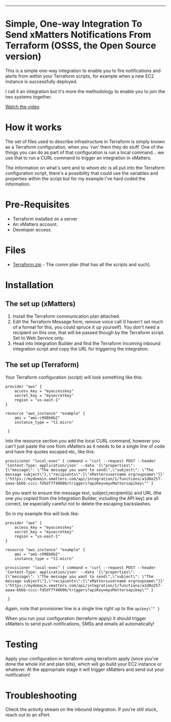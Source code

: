 
---

# Simple, One-way Integration To Send xMatters Notifications From Terraform (OSSS, the Open Source version)
This is a simple one-way integration to enable you to fire notifications and alerts from within your Terraform scripts, for example when a new EC2 instance is successfully deployed.

I call it an integration but it's more the methodology to enable you to join the two systems together.


[Watch the video](https://www.youtube.com/watch?v=5jYkxs63Qjo)


# How it works

The set of files used to describe infrastructure in Terraform is simply known as a Terraform configuration, when you 'run' them they do stuff.  One of the things you can do as part of that configuration is run a local command... we use that to run a CURL command to trigger an integration in xMatters.

The information on what's sent and to whom etc is all put into the Terraform configuration script, there's a possibility that could use the variables and properties within the script but for my example I've hard coded the information.



# Pre-Requisites

* Terraform installed on a server
* An xMatters account.
* Developer access.


# Files

* [Terraform.zip](Terraform.zip) - The comm plan (that has all the scripts and such).


# Installation


## The set up (xMatters)

1. Install the Terraform communication plan attached.
2. Edit the Terraform Message form, remove voice call (I haven't set much of a format for this, you could spruce it up yourself).  You don't need a recipient on this one, that will be passed though by the Terraform script. Set to Web Service only.
3. Head into Integration Builder and find the Terraform Incoming inbound integration script and copy the URL for triggering the integration. 

## The set up (Terraform)

Your Terraform configuration (script) will look something like this:

```
provider "aws" { 
	access_key = "myaccesskey" 
	secret_key = "mysecretkey" 
	region = "us-east-1" 
} 

resource "aws_instance" "example" { 
	ami = "ami-c998b6b2" 
	instance_type = "t2.micro" 
	
 }
 ```

Into the resource section you add the local CURL command, however you can't just paste the one from xMatters as it needs to be a single line of code and have the quotes escaped etc, like this:

```
provisioner "local-exec" { command = "curl --request POST --header 'Content-Type: application/json' --data '{\"properties\": {\"message\": \"The message you want to send\",\"subject\": \"The message subject\"},\"recipients\":[\"xMattersusername orgroupname\"]}' \"https://mydomain.xmatters.com/api/integration/1/functions/a1d8e257-aaaa-bbbb-cccc-fd5df7f48606/triggers?apiKey=myxMattersapikey\"" }
```

So you want to ensure the message text, subject,recipient(s) and URL (the one you copied from the Integration Builder, including the API key) are all correct, be especially careful not to delete the escaping backslashes.

So in my example this will look like:

```
provider "aws" { 
	access_key = "myaccesskey" 
	secret_key = "mysecretkey" 
	region = "us-east-1" 
} 

resource "aws_instance" "example" { 
	ami = "ami-c998b6b2" 
	instance_type = "t2.micro" 

provisioner "local-exec" { command = "curl --request POST --header 'Content-Type: application/json' --data '{\"properties\": {\"message\": \"The message you want to send\",\"subject\": \"The message subject\"},\"recipients\":[\"xMattersusername orgroupname\"]}' \"https://mydomain.xmatters.com/api/integration/1/functions/a1d8e257-aaaa-bbbb-cccc-fd5df7f48606/triggers?apiKey=myxMattersapikey\"" }
	
 }
 ``` 

Again, note that provisioner line is a single line right up to the `apikey\"" }`

When you run your configuration (terraform apply) it should trigger xMatters to send push notifications, SMSs and emails all automatically!



# Testing

Apply your configuration in terraform using terraform apply (once you've done the whole init and plan bits), which will go build your EC2 instance or whatever.  At the appropriate stage it will trigger xMatters and send out your notification!


# Troubleshooting

Check the activity stream on the inbound integration.
If you're still stuck, reach out to an xPert. 
